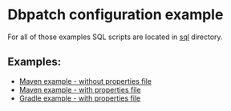 Dbpatch configuration example
=============================

For all of those examples SQL scripts are located in [sql](./sql) directory.

## Examples:
 * [Maven example - without properties file](./with-maven/option1)
 * [Maven example - with properties file](./with-maven/option2)
 * [Gradle example - with properties file](./with-gradle)